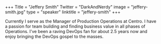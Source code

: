 +++
Title = "Jeffery Smith"
Twitter = "DarkAndNerdy"
image = "jeffery-smith.jpg"
type = "speaker"
linktitle = "jeffery-smith"
+++

Currently I serve as the Manager of Production Operations at Centro. I have a passion for team building and finding business value in all phases of Operations. I've been a raving DevOps fan for about 2.5 years now and enjoy bringing the DevOps gospel to the masses.
